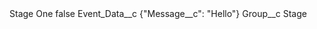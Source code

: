 <?xml version="1.0" encoding="UTF-8"?>
<CustomMetadata xmlns="http://soap.sforce.com/2006/04/metadata" xmlns:xsi="http://www.w3.org/2001/XMLSchema-instance" xmlns:xsd="http://www.w3.org/2001/XMLSchema">
    <label>Stage One</label>
    <protected>false</protected>
    <values>
        <field>Event_Data__c</field>
        <value xsi:type="xsd:string">{"Message__c": "Hello"}</value>
    </values>
    <values>
        <field>Group__c</field>
        <value xsi:type="xsd:string">Stage</value>
    </values>
</CustomMetadata>
